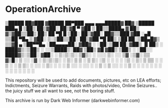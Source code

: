 # OperationArchive

 ▒█████   ██▓███  ▓█████  ██▀███   ▄▄▄     ▄▄▄█████▓ ██▓ ▒█████   ███▄    █ 
▒██▒  ██▒▓██░  ██▒▓█   ▀ ▓██ ▒ ██▒▒████▄   ▓  ██▒ ▓▒▓██▒▒██▒  ██▒ ██ ▀█   █ 
▒██░  ██▒▓██░ ██▓▒▒███   ▓██ ░▄█ ▒▒██  ▀█▄ ▒ ▓██░ ▒░▒██▒▒██░  ██▒▓██  ▀█ ██▒
▒██   ██░▒██▄█▓▒ ▒▒▓█  ▄ ▒██▀▀█▄  ░██▄▄▄▄██░ ▓██▓ ░ ░██░▒██   ██░▓██▒  ▐▌██▒
░ ████▓▒░▒██▒ ░  ░░▒████▒░██▓ ▒██▒ ▓█   ▓██▒ ▒██▒ ░ ░██░░ ████▓▒░▒██░   ▓██░
░ ▒░▒░▒░ ▒▓▒░ ░  ░░░ ▒░ ░░ ▒▓ ░▒▓░ ▒▒   ▓▒█░ ▒ ░░   ░▓  ░ ▒░▒░▒░ ░ ▒░   ▒ ▒ 
  ░ ▒ ▒░ ░▒ ░      ░ ░  ░  ░▒ ░ ▒░  ▒   ▒▒ ░   ░     ▒ ░  ░ ▒ ▒░ ░ ░░   ░ ▒░
░ ░ ░ ▒  ░░          ░     ░░   ░   ░   ▒    ░       ▒ ░░ ░ ░ ▒     ░   ░ ░ 
    ░ ░              ░  ░   ░           ░  ░         ░      ░ ░           ░ 
                                                                            

This repository will be used to add documents, pictures, etc on LEA efforts; Indictments, Seizure Warrants, Raids with photos/video, Online Seizures.. the juicy stuff we all want to see, not the boring stuff.

This archive is run by Dark Web Informer (darkwebinformer.com)
